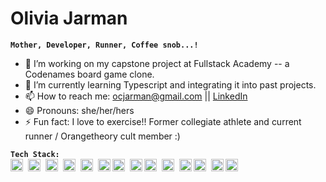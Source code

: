 # Olivia Jarman

**`Mother, Developer, Runner, Coffee snob...! `**

- 🔭 I’m working on my capstone project at Fullstack Academy -- a Codenames board game clone. 
- 🌱 I’m currently learning Typescript and integrating it into past projects.
- 📫 How to reach me: ocjarman@gmail.com || <a href="https://www.linkedin.com/in/olivia-jarman-4908a468">LinkedIn</a>
- 😄 Pronouns: she/her/hers
- ⚡ Fun fact: I love to exercise!! Former collegiate athlete and current runner / Orangetheory cult member :)<br>

**`Tech Stack:`**<br>
<img align="left" alt="JavaScript" width="20px" style="padding-right:5px;" src="https://cdn.jsdelivr.net/gh/devicons/devicon/icons/javascript/javascript-plain.svg" />
<img align="left" alt="TypeScript" width="20px" style="padding-right:5px;" src="https://cdn.jsdelivr.net/gh/devicons/devicon/icons/typescript/typescript-plain.svg" />
<img align="left" alt="HTML" width="20px" style="padding-right:5px;" src="https://cdn.jsdelivr.net/gh/devicons/devicon/icons/html5/html5-plain.svg" />
<img align="left" alt="CSS" width="20px" style="padding-right:5px;" src="https://cdn.jsdelivr.net/gh/devicons/devicon/icons/css3/css3-plain.svg" />
<img align="left" alt="React" width="20px" style="padding-right:5px;" src="https://cdn.jsdelivr.net/gh/devicons/devicon/icons/react/react-original.svg" />
<img align="left" alt="express" width="20px" src="https://cdn.jsdelivr.net/gh/devicons/devicon/icons/express/express-original.svg" />
<img align="left" alt="NodeJS" width="20px" style="padding-right:5px;" src="https://cdn.jsdelivr.net/gh/devicons/devicon/icons/nodejs/nodejs-original.svg" />
<img align="left" alt="redux" width="20px" src="https://cdn.jsdelivr.net/gh/devicons/devicon/icons/redux/redux-original.svg" />
<img align="left" alt="GitHub" width="20px" style="padding-right:5px;" src="https://cdn.jsdelivr.net/gh/devicons/devicon/icons/github/github-original.svg" />
<img align="left" alt="Git" width="20px" style="padding-right:5px;" src="https://cdn.jsdelivr.net/gh/devicons/devicon/icons/git/git-original.svg" />
<img align="left" alt="psql"  width="20px" src="https://cdn.jsdelivr.net/gh/devicons/devicon/icons/postgresql/postgresql-original.svg" />
<img align="left" alt="Firebase" width="20px" style="padding-right:5px;" src="https://cdn.jsdelivr.net/gh/devicons/devicon/icons/firebase/firebase-plain.svg" />
<img align="left" alt="socketio"  width="20px" src="https://cdn.jsdelivr.net/gh/devicons/devicon/icons/socketio/socketio-original.svg" />
<img align="left" alt="Mui" width="20px" style="padding-right:5px;" src="https://cdn.jsdelivr.net/gh/devicons/devicon/icons/materialui/materialui-original.svg" />



